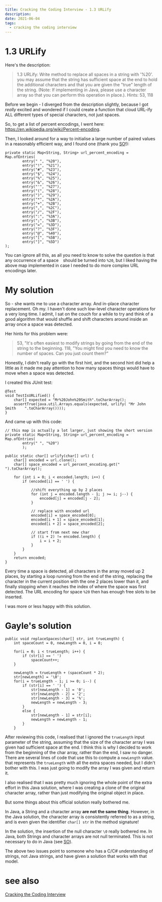 ```yaml
---
title: Cracking the Coding Interview - 1.3 URLify
description:
date: 2021-06-04
tags:
  - cracking the coding interview
---
```


# 1.3 URLify

Here's the description:

> 1.3 URLify: Write  method to replace all spaces in a string with '%20'. you may assume that the string has sufficient space at the end to hold the additional characters and that you are given the "true" length of the string. (Note: If implementing in Java, please use a character array so that you can perform this operation in place.).
> Hints: 53, 118

Before we begin - I diverged from the description slightly, because I got *really* excited and wondered if I could create a function that cloud URL-ify ALL different types of special characters, not just spaces.

So, to get a list of percent encodings, I went here: https://en.wikipedia.org/wiki/Percent-encoding.

Then, I looked around for a way to initialise a large number of paired values in a reasonably efficient way, and I found one (thank you [SO](https://stackoverflow.com/questions/6802483/how-to-directly-initialize-a-hashmap-in-a-literal-way)!):

    private static Map<String, String> url_percent_encoding = Map.ofEntries(
            entry(" ", "%20"),
            entry("!", "%21"),
            entry("#", "%23"),
            entry("$", "%24"),
            entry("%", "%25"),
            entry("&", "%26"),
            entry("'", "%27"),
            entry("(", "%28"),
            entry(")", "%29"),
            entry("*", "%2A"),
            entry("+", "%2B"),
            entry(",", "%2C"),
            entry("/", "%2F"),
            entry(":", "%3A"),
            entry(";", "%3B"),
            entry("=", "%3D"),
            entry("?", "%3F"),
            entry("@", "%40"),
            entry("[", "%5B"),
            entry("]", "%5D")
    );
	
You can ignore all this, as all you need to know to solve the question is that any occurrence of a space ` `  should be turned into `%20`, but I liked having the above map implemented in case I needed to do more complex URL encodings later.
	
# My solution

So - she wants me to use a character array. And in-place character replacement. Oh my. I haven't done such low-level character operations for a very long time. I admit, I sat on the couch for a while to try and think of a good algorithm that would shuffle and shift characters around inside an array once a space was detected.

Her hints for this problem were:

> 53, "It's often easiest to modify strings by going from the end of the string to the beginning.
> 118, "You might find you need to know the number of spaces. Can you just count them?"

Honestly, I didn't really go with the first hint, and the second hint did help a little as it made me pay attention to how many spaces things would have to move when a space was detected.

I created this JUnit test:

    @Test
    void TestIsURLified() {
        char[] expected = "Mr%20John%20Smith".toCharArray();
        assertTrue(java.util.Arrays.equals(expected, urlify( "Mr John Smith    ".toCharArray())));
    }
	
And came up with this code:

	// this map is actually a lot larger, just showing the short version
    private static Map<String, String> url_percent_encoding = Map.ofEntries(
            entry(" ", "%20")
			);

    public static char[] urlify(char[] url) {
        char[] encoded = url.clone();
        char[] space_encoded = url_percent_encoding.get(" ").toCharArray();
        
        for (int i = 0; i < encoded.length; i++) {
            if (encoded[i] == ' ') {

                //shift everything up by 2 places
                for (int j = encoded.length - 1; j >= i; j--) {
                    encoded[j] = encoded[j - 2];
                }
				
                // replace with encoded url
                encoded[i] = space_encoded[0];
                encoded[i + 1] = space_encoded[1];
                encoded[i + 2] = space_encoded[2];

                // start from next new char
                if ((i + 2) != encoded.length) {
                    i = i + 2;
                }
            }
        }
        return encoded;
    }
	
Every time a space is detected, all characters in the array moved up 2 places, by starting a loop running from the end of the string, replacing the character in the current position with the one 2 places lower than it, and finally stopping when it reaches the index of where the space was first detected. The URL encoding for space `%20` then has enough free slots to be inserted.

I was more or less happy with this solution.

# Gayle's solution

	public void replaceSpaces(char[] str, int trueLength) {
        int spaceCount = 0, newLength = 0, i = 0;

        for(i = 0; i < trueLength; i++) {
            if (str[i] == ' ')
                spaceCount++;
        }

        newLength = trueLength + (spaceCount * 2);
        str[newLength] = '\0';
        for(i = trueLength - 1; i >= 0; i--) {
            if (str[i] == ' ') {
                str[newLength - 1] = '0';
                str[newLength - 2] = '2';
                str[newLength - 3] = '%';
                newLength = newLength - 3;
            }
            else {
                str[newLength - 1] = str[i];
                newLength = newLength - 1;
            }
        }

After reviewing this code, I realised that I ignored the `trueLength` input parameter of the string, assuming that the size of the character array I was given had sufficient space at the end. I think this is why I decided to work from the beginning of the char array, rather than the end, I saw no danger. There are several lines of code that use this to compute a `newLength` value. that represents the `trueLength` with all the extra spaces needed, but I didn't bother with this. I was just going to modify the array I was given and return it.

I also realised that I was pretty much ignoring the whole point of the extra effort in this Java solution, where I was creating a clone of the original character array, rather than just modifying the original object in place.

But some things about this official solution really bothered me.

In Java, a String and a character array **are not the same thing**. However, in the Java solution, the character array is consistently referred to as a string, and is even given the identifier `char[] str` in the method signature!

In the solution, the insertion of the null character `\0` really bothered me. In Java, both Strings and character arrays are not null terminated. This is not necessary to do in Java (see [SO](https://stackoverflow.com/questions/2523284/java-string-replace-and-the-nul-null-ascii-0-character)).

The above two issues point to someone who has a C/C# understanding of strings, not Java strings, and have given a solution that works with that model.

# see also
[Cracking the Coding Interview](Cracking%20the%20Coding%20Interview.md)
